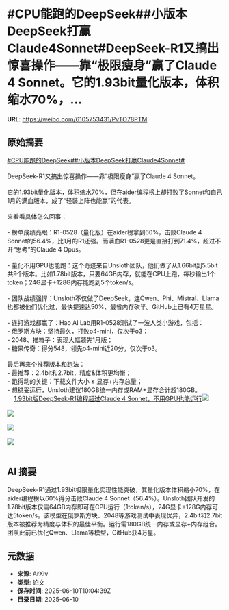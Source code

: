# #CPU能跑的DeepSeek##小版本DeepSeek打赢Claude4Sonnet#DeepSeek-R1又搞出惊喜操作——靠“极限瘦身”赢了Claude 4 Sonnet。它的1.93bit量化版本，体积缩水70%，...

**URL**: https://weibo.com/6105753431/PvTO78PTM

## 原始摘要

<a href="https://m.weibo.cn/search?containerid=231522type%3D1%26t%3D10%26q%3D%23CPU%E8%83%BD%E8%B7%91%E7%9A%84DeepSeek%23&amp;extparam=%23CPU%E8%83%BD%E8%B7%91%E7%9A%84DeepSeek%23" data-hide=""><span class="surl-text">#CPU能跑的DeepSeek#</span></a><a href="https://m.weibo.cn/search?containerid=231522type%3D1%26t%3D10%26q%3D%23%E5%B0%8F%E7%89%88%E6%9C%ACDeepSeek%E6%89%93%E8%B5%A2Claude4Sonnet%23&amp;extparam=%23%E5%B0%8F%E7%89%88%E6%9C%ACDeepSeek%E6%89%93%E8%B5%A2Claude4Sonnet%23" data-hide=""><span class="surl-text">#小版本DeepSeek打赢Claude4Sonnet#</span></a><br><br>DeepSeek-R1又搞出惊喜操作——靠“极限瘦身”赢了Claude 4 Sonnet。<br><br>它的1.93bit量化版本，体积缩水70%，但在aider编程榜上却打败了Sonnet和自己1月的满血版本，成了“轻装上阵也能赢”的代表。<br><br>来看看具体怎么回事：<br><br>- 榜单成绩亮眼：R1-0528（量化版）在aider榜拿到60%，击败Claude 4 Sonnet的56.4%，比1月的R1还强。而满血R1-0528更是直接打到71.4%，超过不开“思考”的Claude 4 Opus。<br>    <br>- 量化不用GPU也能跑：这个奇迹来自Unsloth团队，他们做了从1.66bit到5.5bit共9个版本。比如1.78bit版本，只要64GB内存，就能在CPU上跑，每秒输出1个token；24G显卡+128G内存能跑到5个token/s。<br>    <br>- 团队战绩强悍：Unsloth不仅做了DeepSeek，连Qwen、Phi、Mistral、Llama也都被他们优化过，最快提速达50%、最省内存砍半。GitHub上已有4万星星。<br>    <br>- 连打游戏都赢了：Hao AI Lab用R1-0528测试了一波人类小游戏，包括：<br>    - 俄罗斯方块：坚持最久，打败o4-mini，仅次于o3；<br>    - 2048、推箱子：表现大幅领先1月版；<br>    - 糖果传奇：得分548，领先o4-mini近20分，仅次于o3。<br>        <br>最后再来个推荐版本和跑法：<br>    - 最推荐：2.4bit和2.7bit，精度&amp;体积更均衡；<br>    - 跑得动的关键：下载文件大小 ≤ 显存+内存总量；<br>    - 想稳妥运行，Unsloth建议180GB统一内存或RAM+显存合计超180GB。<br><a href="https://weibo.cn/sinaurl?u=https%3A%2F%2Fmp.weixin.qq.com%2Fs%2F3AcTgLHBIANjLGeV5HyMmQ" data-hide=""><span class="url-icon"><img style="width: 1rem;height: 1rem" src="https://h5.sinaimg.cn/upload/2015/09/25/3/timeline_card_small_web_default.png" referrerpolicy="no-referrer"></span><span class="surl-text">1.93bit版DeepSeek-R1编程超过Claude 4 Sonnet，不用GPU也能运行</span></a><img style="" src="https://tvax2.sinaimg.cn/large/006Fd7o3gy1i2a8hdiqwfj30zk0cc415.jpg" referrerpolicy="no-referrer"><br><br><img style="" src="https://tvax3.sinaimg.cn/large/006Fd7o3gy1i2a8h302ftg30lu0lo1kz.gif" referrerpolicy="no-referrer"><br><br><img style="" src="https://tvax3.sinaimg.cn/large/006Fd7o3gy1i2a8gpbz2fj30zk0n4k2u.jpg" referrerpolicy="no-referrer"><br><br><img style="" src="https://tvax4.sinaimg.cn/large/006Fd7o3gy1i2a8gvlfkcj30zk0l7nem.jpg" referrerpolicy="no-referrer"><br><br>

## AI 摘要

DeepSeek-R1通过1.93bit极限量化实现性能突破，其量化版本体积缩小70%，在aider编程榜以60%得分击败Claude 4 Sonnet（56.4%）。Unsloth团队开发的1.78bit版本仅需64GB内存即可在CPU运行（1token/s），24G显卡+128G内存可达5token/s。该模型在俄罗斯方块、2048等游戏测试中表现优异，2.4bit和2.7bit版本被推荐为精度与体积的最佳平衡。运行需180GB统一内存或显存+内存组合。团队此前已优化Qwen、Llama等模型，GitHub获4万星。

## 元数据

- **来源**: ArXiv
- **类型**: 论文
- **保存时间**: 2025-06-10T10:04:39Z
- **目录日期**: 2025-06-10
